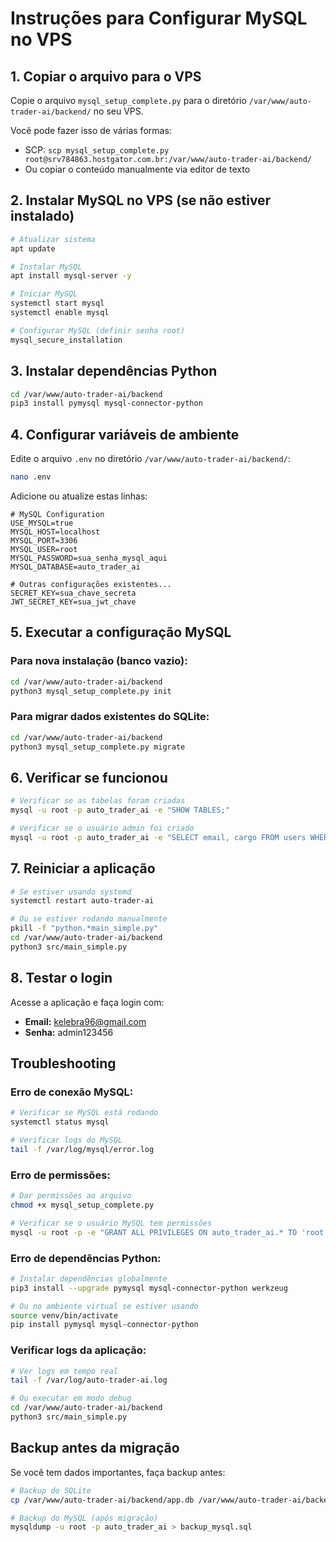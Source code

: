 # Instruções para Configurar MySQL no VPS

## 1. Copiar o arquivo para o VPS

Copie o arquivo `mysql_setup_complete.py` para o diretório `/var/www/auto-trader-ai/backend/` no seu VPS.

Você pode fazer isso de várias formas:
- SCP: `scp mysql_setup_complete.py root@srv784863.hostgator.com.br:/var/www/auto-trader-ai/backend/`
- Ou copiar o conteúdo manualmente via editor de texto

## 2. Instalar MySQL no VPS (se não estiver instalado)

```bash
# Atualizar sistema
apt update

# Instalar MySQL
apt install mysql-server -y

# Iniciar MySQL
systemctl start mysql
systemctl enable mysql

# Configurar MySQL (definir senha root)
mysql_secure_installation
```

## 3. Instalar dependências Python

```bash
cd /var/www/auto-trader-ai/backend
pip3 install pymysql mysql-connector-python
```

## 4. Configurar variáveis de ambiente

Edite o arquivo `.env` no diretório `/var/www/auto-trader-ai/backend/`:

```bash
nano .env
```

Adicione ou atualize estas linhas:

```env
# MySQL Configuration
USE_MYSQL=true
MYSQL_HOST=localhost
MYSQL_PORT=3306
MYSQL_USER=root
MYSQL_PASSWORD=sua_senha_mysql_aqui
MYSQL_DATABASE=auto_trader_ai

# Outras configurações existentes...
SECRET_KEY=sua_chave_secreta
JWT_SECRET_KEY=sua_jwt_chave
```

## 5. Executar a configuração MySQL

### Para nova instalação (banco vazio):
```bash
cd /var/www/auto-trader-ai/backend
python3 mysql_setup_complete.py init
```

### Para migrar dados existentes do SQLite:
```bash
cd /var/www/auto-trader-ai/backend
python3 mysql_setup_complete.py migrate
```

## 6. Verificar se funcionou

```bash
# Verificar se as tabelas foram criadas
mysql -u root -p auto_trader_ai -e "SHOW TABLES;"

# Verificar se o usuário admin foi criado
mysql -u root -p auto_trader_ai -e "SELECT email, cargo FROM users WHERE cargo='admin';"
```

## 7. Reiniciar a aplicação

```bash
# Se estiver usando systemd
systemctl restart auto-trader-ai

# Ou se estiver rodando manualmente
pkill -f "python.*main_simple.py"
cd /var/www/auto-trader-ai/backend
python3 src/main_simple.py
```

## 8. Testar o login

Acesse a aplicação e faça login com:
- **Email:** kelebra96@gmail.com
- **Senha:** admin123456

## Troubleshooting

### Erro de conexão MySQL:
```bash
# Verificar se MySQL está rodando
systemctl status mysql

# Verificar logs do MySQL
tail -f /var/log/mysql/error.log
```

### Erro de permissões:
```bash
# Dar permissões ao arquivo
chmod +x mysql_setup_complete.py

# Verificar se o usuário MySQL tem permissões
mysql -u root -p -e "GRANT ALL PRIVILEGES ON auto_trader_ai.* TO 'root'@'localhost';"
```

### Erro de dependências Python:
```bash
# Instalar dependências globalmente
pip3 install --upgrade pymysql mysql-connector-python werkzeug

# Ou no ambiente virtual se estiver usando
source venv/bin/activate
pip install pymysql mysql-connector-python
```

### Verificar logs da aplicação:
```bash
# Ver logs em tempo real
tail -f /var/log/auto-trader-ai.log

# Ou executar em modo debug
cd /var/www/auto-trader-ai/backend
python3 src/main_simple.py
```

## Backup antes da migração

Se você tem dados importantes, faça backup antes:

```bash
# Backup do SQLite
cp /var/www/auto-trader-ai/backend/app.db /var/www/auto-trader-ai/backend/app.db.backup

# Backup do MySQL (após migração)
mysqldump -u root -p auto_trader_ai > backup_mysql.sql
```